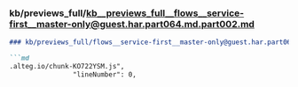 ### kb/previews_full/kb__previews_full__flows__service-first__master-only@guest.har.part064.md.part002.md

```md
### kb/previews_full/flows__service-first__master-only@guest.har.part064.md (part 002)

```md
.alteg.io/chunk-KO722YSM.js",
                "lineNumber": 0,
   
```

```

```
